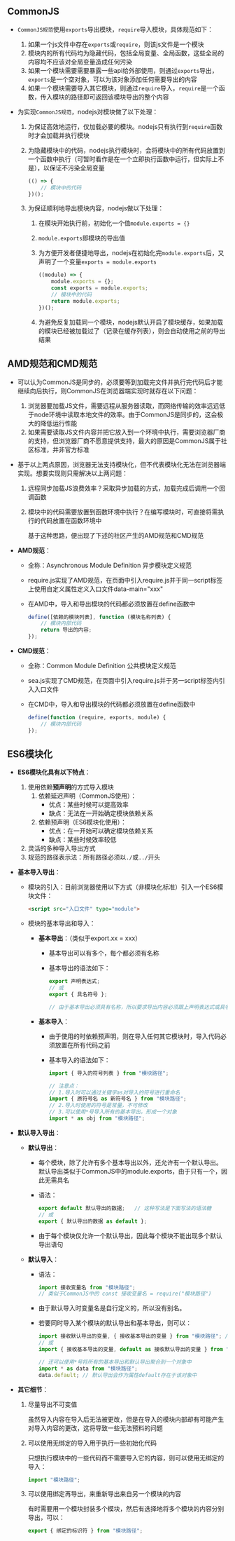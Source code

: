 ## CommonJS

- `CommonJS规范`使用`exports`导出模块，`require`导入模块，具体规范如下：

  1. 如果一个js文件中存在`exports`或`require`，则该js文件是一个模块
  2. 模块内的所有代码均为隐藏代码，包括全局变量、全局函数，这些全局的内容均不应该对全局变量造成任何污染
  3. 如果一个模块需要需要暴露一些api给外部使用，则通过`exports`导出，`exports`是一个空对象，可以为该对象添加任何需要导出的内容
  4. 如果一个模块需要导入其它模块，则通过`require`导入，`require`是一个函数，传入模块的路径即可返回该模块导出的整个内容

- 为实现`CommonJS规范`，nodejs对模块做了以下处理：

  1. 为保证高效地运行，仅加载必要的模块。nodejs只有执行到`require`函数时才会加载并执行模块

  2. 为隐藏模块中的代码，nodejs执行模块时，会将模块中的所有代码放置到一个函数中执行（可暂时看作是在一个立即执行函数中运行，但实际上不是），以保证不污染全局变量

     ```js
     (() => {
         // 模块中的代码
     })();
     ```

  3. 为保证顺利地导出模块内容，nodejs做以下处理：

     1. 在模块开始执行前，初始化一个值`module.exports = {}`

     2. `module.exports`即模块的导出值

     3. 为方便开发者便捷地导出，nodejs在初始化完`module.exports`后，又声明了一个变量`exports = module.exports`

        ```js
        ((module) => {
        	module.exports = {};
            const exports = module.exports;
            // 模块中的代码
            return module.exports;
        })();
        ```

     4. 为避免反复加载同一个模块，nodejs默认开启了模块缓存，如果加载的模块已经被加载过了（记录在缓存列表），则会自动使用之前的导出结果


## AMD规范和CMD规范

- 可以认为CommonJS是同步的，必须要等到加载完文件并执行完代码后才能继续向后执行，则CommonJS在浏览器端实现时就存在以下问题：

  1. 浏览器要加载JS文件，需要远程从服务器读取，而网络传输的效率远远低于node环境中读取本地文件的效率。由于CommonJS是同步的，这会极大的降低运行性能
  2. 如果需要读取JS文件内容并把它放入到一个环境中执行，需要浏览器厂商的支持，但浏览器厂商不愿意提供支持，最大的原因是CommonJS属于社区标准，并非官方标准

- 基于以上两点原因，浏览器无法支持模块化，但不代表模块化无法在浏览器端实现。想要实现则只需解决以上两问题：

  1. 远程同步加载JS浪费效率？采取异步加载的方式，加载完成后调用一个回调函数

  2. 模块中的代码需要放置到函数环境中执行？在编写模块时，可直接将需执行的代码放置在函数环境中

     基于这种思路，便出现了下述的社区产生的AMD规范和CMD规范

- **AMD规范**：

  - 全称：Asynchronous Module Definition 异步模块定义规范

  - require.js实现了AMD规范，在页面中引入require.js并于同一script标签上使用自定义属性定义入口文件data-main="xxx"

  - 在AMD中，导入和导出模块的代码都必须放置在define函数中

    ```js
    define([依赖的模块列表], function (模块名称列表) {
    	// 模块内部代码
        return 导出的内容;
    });
    ```

- **CMD规范**：

  - 全称：Common Module Definition 公共模块定义规范

  - sea.js实现了CMD规范，在页面中引入require.js并于另一script标签内引入入口文件

  - 在CMD中，导入和导出模块的代码都必须放置在define函数中

    ```js
    define(function (require, exports, module) {
        // 模块内部代码
    });
    ```

## ES6模块化

- **ES6模块化具有以下特点**：

  1. 使用依赖**预声明**的方式导入模块
     1. 依赖延迟声明（CommonJS使用）：
        - 优点：某些时候可以提高效率
        - 缺点：无法在一开始确定模块依赖关系
     2. 依赖预声明（ES6模块化使用）：
        - 优点：在一开始可以确定模块依赖关系
        - 缺点：某些时候效率较低
  2. 灵活的多种导入导出方式
  3. 规范的路径表示法：所有路径必须以`./`或`../`开头

- **基本导入导出**：

  - 模块的引入：目前浏览器使用以下方式（非模块化标准）引入一个ES6模块文件：

    ```html
    <script src="入口文件" type="module">
    ```

  - 模块的基本导出和导入：

    - **基本导出**：（类似于export.xx = xxx）

      - 基本导出可以有多个，每个都必须有名称

      - 基本导出的语法如下：

        ```js
        export 声明表达式;
        // 或
        export { 具名符号 };
        
        // 由于基本导出必须具有名称，所以要求导出内容必须跟上声明表达式或具名符号
        ```

    - **基本导入**：

      - 由于使用的时依赖预声明，则在导入任何其它模块时，导入代码必须放置在所有代码之前

      - 基本导入的语法如下：

        ```js
        import { 导入的符号列表 } from "模块路径";
        
        // 注意点：
        // 1.导入时可以通过关键字as对导入的符号进行重命名
        import { 原符号名 as 新符号名 } from "模块路径";
        // 2.导入时使用的符号是常量，不可修改
        // 3.可以使用*号导入所有的基本导出，形成一个对象
        import * as obj from "模块路径";
        ```

- **默认导入导出**：

  - **默认导出**：

    - 每个模块，除了允许有多个基本导出以外，还允许有一个默认导出。默认导出类似于CommonJS中的module.exports，由于只有一个，因此无需具名

    - 语法：

      ```js
      export default 默认导出的数据;	// 这种写法是下面写法的语法糖
      // 或
      export { 默认导出的数据 as default };
      ```

    - 由于每个模块仅允许一个默认导出，因此每个模块不能出现多个默认导出语句

  - **默认导入**：

    - 语法：

      ```js
      import 接收变量名 from "模块路径";
      // 类似于CommonJS中的 const 接收变量名 = require("模块路径")
      ```

    - 由于默认导入时变量名是自行定义的，所以没有别名。

    - 若要同时导入某个模块的默认导出和基本导出，则可以：

      ```js
      import 接收默认导出的变量, { 接收基本导出的变量 } from "模块路径"; // 是下面写法的语法糖
      // 或
      import { 接收基本导出的变量, default as 接收默认导出的变量 } from "模块路径";
      
      // 还可以使用*号将所有的基本导出和默认导出聚合到一个对象中
      import * as data from "模块路径";
      data.default; // 默认导出会作为属性default存在于该对象中
      ```
      

- **其它细节**：

  1. 尽量导出不可变值

     虽然导入内容在导入后无法被更改，但是在导入的模块内部却有可能产生对导入内容的更改，这将导致一些无法预料的问题

  2. 可以使用无绑定的导入用于执行一些初始化代码

     只想执行模块中的一些代码而不需要导入它的内容，则可以使用无绑定的导入：

     ```js
     import "模块路径";
     ```

  3. 可以使用绑定再导出，来重新导出来自另一个模块的内容

     有时需要用一个模块封装多个模块，然后有选择地将多个模块的内容分别导出，可以：

     ```js
     export { 绑定的标识符 } from "模块路径";
     ```
